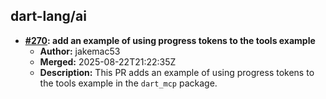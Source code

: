 ## dart-lang/ai

- **[#270](https://github.com/dart-lang/ai/pull/270): add an example of using progress tokens to the tools example**
  - **Author:** jakemac53
  - **Merged:** 2025-08-22T21:22:35Z
  - **Description:** This PR adds an example of using progress tokens to the tools example in the `dart_mcp` package.

